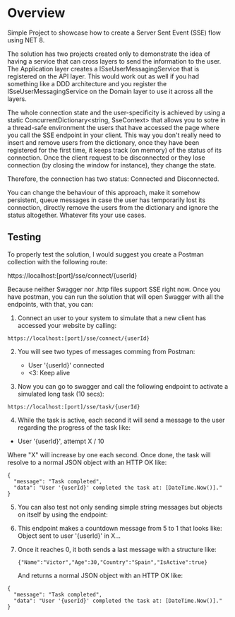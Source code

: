 # Overview
Simple Project to showcase how to create a Server Sent Event (SSE) flow using NET 8.

The solution has two projects created only to demonstrate the idea of having a service that can cross layers to send the information to the user. The Application layer creates a ISseUserMessagingService that is registered on the API layer. This would work out as well if you had something like a DDD architecture and you register the ISseUserMessagingService on the Domain layer to use it across all the layers.

The whole connection state and the user-specificity is achieved by using a static ConcurrentDictionary<string, SseContext> that allows you to sotre in a thread-safe environment the users that have accessed the page where you call the SSE endpoint in your client. This way you don't really need to insert and remove users from the dictionary, once they have been registered for the first time, it keeps track (on memory) of the status of its connection. Once the client request to be disconnected or they lose connection (by closing the window for instance), they change the state.

Therefore, the connection has two status: Connected and Disconnected.

You can change the behaviour of this approach, make it somehow persistent, queue messages in case the user has temporarily lost its connection, directly remove the users from the dictionary and ignore the status altogether. Whatever fits your use cases.

## Testing
To properly test the solution, I would suggest you create a Postman collection with the following route:

https://localhost:[port]/sse/connect/{userId}

Because neither Swagger nor .http files support SSE right now. Once you have postman, you can run the solution that will open Swagger with all the endpoints, with that, you can:

1. Connect an user to your system to simulate that a new client has accessed your website by calling: 
```
https://localhost:[port]/sse/connect/{userId}
```

2. You will see two types of messages comming from Postman:
   - User '{userId}' connected
   - <3: Keep alive
     
3. Now you can go to swagger and call the following endpoint to activate a simulated long task (10 secs): 
```
https://localhost:[port]/sse/task/{userId}
```

4. While the task is active, each second it will send a message to the user regarding the progress of the task like:
  - User '{userId}', attempt X / 10

Where "X" will increase by one each second. Once done, the task will resolve to a normal JSON object with an HTTP OK like:

```
{
  "message": "Task completed",
  "data": "User '{userId}' completed the task at: [DateTime.Now()]."
}
```

5. You can also test not only sending simple string messages but objects on itself by using the endpoint:
6. This endpoint makes a countdown message from 5 to 1 that looks like: Object sent to user '{userId}' in X...
7. Once it reaches 0, it both sends a last message with a structure like:
   ```
   {"Name":"Victor","Age":30,"Country":"Spain","IsActive":true}
   ```
   
   And returns  a normal JSON object with an HTTP OK like:

  ```
  {
    "message": "Task completed",
    "data": "User '{userId}' completed the task at: [DateTime.Now()]."
  }
  ```
